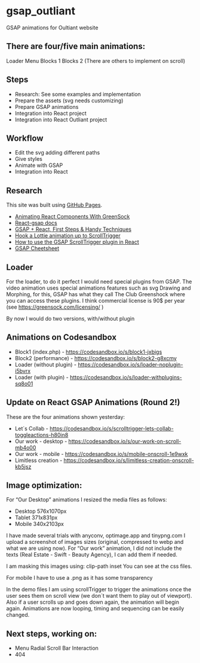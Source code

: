 # gsap_outliant
GSAP animations for Oultiant website

## There are four/five main animations:
Loader
Menu
Blocks 1
Blocks 2
(There are others to implement on scroll)

## Steps
- Research: See some examples and implementation
- Prepare the assets (svg needs customizing)
- Prepare GSAP animations
- Integration into React project
- Integration into React Outliant project

## Workflow
- Edit the svg adding different paths
- Give styles
- Animate with GSAP
- Integration into React

## Research
This site was built using [GitHub Pages](https://pages.github.com/).
- [Animating React Components With GreenSock](https://www.smashingmagazine.com/2020/09/animating-react-components-greensock/)
- [React-gsap docs](https://bitworking.github.io/react-gsap/)
- [GSAP + React, First Steps & Handy Techniques](https://greensock.com/react/)
- [Hook a Lottie animation up to ScrollTrigger](https://greensock.com/docs/v3/HelperFunctions#lottie)
- [How to use the GSAP ScrollTrigger plugin in React](https://blog.logrocket.com/how-to-use-the-gsap-scrolltrigger-plugin-in-react/)
- [GSAP Cheetsheet](https://greensock.com/cheatsheet/)

## Loader
For the loader, to do it perfect I would need special plugins from GSAP. The video animation uses special animations features such as svg Drawing and Morphing, for this, GSAP has what they call The Club Greenshock where you can access these plugins. I think commercial license is 90$ per year (see https://greensock.com/licensing/ )

By now I would do two versions, with/without plugin

## Animations on Codesandbox
- Block1 (index.php) - https://codesandbox.io/s/block1-jxbigs 
- Block2 (performance) - https://codesandbox.io/s/block2-g8xcmy 
- Loader (without plugin) - https://codesandbox.io/s/loader-noplugin-i5bvrx 
- Loader (with plugin) - https://codesandbox.io/s/loader-withplugins-sq8o01 

## Update on React GSAP Animations (Round 2!)
These are the four animations shown yesterday:
- Let´s Collab - https://codesandbox.io/s/scrolltrigger-lets-collab-toggleactions-h80in8
- Our work - desktop - https://codesandbox.io/s/our-work-on-scroll-mb4o00
- Our work - mobile - https://codesandbox.io/s/mobile-onscroll-1e9wxk
- Limitless creation - https://codesandbox.io/s/limitless-creation-onscroll-kb5jsz

## Image optimization:
For “Our Desktop” animations I resized the media files as follows:
- Desktop 576x1070px
- Tablet 371x831px
- Mobile 340x2103px

I have made several trials with anyconv, optimage.app and tinypng.com
I upload a screenshot of images sizes (original, compressed to webp and what we are using now). For “Our work” animation, I did not include the texts (Real Estate  - Swift - Beauty Agency), I can add them if needed.

I am masking this images using: clip-path inset
You can see at the css files.

For mobile I have to use a .png as it has some transparency

In the demo files I am using scrollTrigger to trigger the animations once the user sees them on scroll view (we don´t want them to play out of viewport). Also if a user scrolls up and goes down again, the animation will begin again.
Animations are now looping, timing and sequencing can be easily changed.

## Next steps, working on:
- Menu Radial Scroll Bar Interaction
- 404

